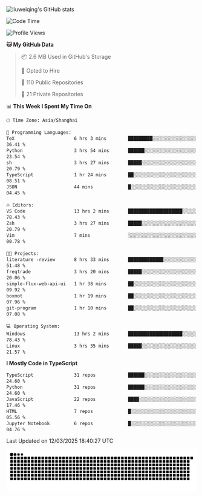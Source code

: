![liuweiqing's GitHub stats](https://github-readme-stats.vercel.app/api?username=14790897&show_icons=true&locale=cn&include_all_commits=true&count_private=true)

<!--START_SECTION:waka-->
![Code Time](http://img.shields.io/badge/Code%20Time-2%2C003%20hrs%2044%20mins-blue)

![Profile Views](http://img.shields.io/badge/Profile%20Views-23-blue)

**🐱 My GitHub Data** 

> 📦 2.6 MB Used in GitHub's Storage 
 > 
> 💼 Opted to Hire
 > 
> 📜 110 Public Repositories 
 > 
> 🔑 21 Private Repositories 
 > 
📊 **This Week I Spent My Time On** 

```text
🕑︎ Time Zone: Asia/Shanghai

💬 Programming Languages: 
TeX                      6 hrs 3 mins        █████████░░░░░░░░░░░░░░░░   36.41 % 
Python                   3 hrs 54 mins       ██████░░░░░░░░░░░░░░░░░░░   23.54 % 
sh                       3 hrs 27 mins       █████░░░░░░░░░░░░░░░░░░░░   20.79 % 
TypeScript               1 hr 24 mins        ██░░░░░░░░░░░░░░░░░░░░░░░   08.51 % 
JSON                     44 mins             █░░░░░░░░░░░░░░░░░░░░░░░░   04.45 % 

🔥 Editors: 
VS Code                  13 hrs 2 mins       ████████████████████░░░░░   78.43 % 
Zsh                      3 hrs 27 mins       █████░░░░░░░░░░░░░░░░░░░░   20.79 % 
Vim                      7 mins              ░░░░░░░░░░░░░░░░░░░░░░░░░   00.78 % 

🐱‍💻 Projects: 
literature -review       8 hrs 33 mins       █████████████░░░░░░░░░░░░   51.48 % 
freqtrade                3 hrs 20 mins       █████░░░░░░░░░░░░░░░░░░░░   20.06 % 
simple-flux-web-api-ui   1 hr 38 mins        ██░░░░░░░░░░░░░░░░░░░░░░░   09.92 % 
boxmot                   1 hr 19 mins        ██░░░░░░░░░░░░░░░░░░░░░░░   07.96 % 
git-program              1 hr 10 mins        ██░░░░░░░░░░░░░░░░░░░░░░░   07.08 % 

💻 Operating System: 
Windows                  13 hrs 2 mins       ████████████████████░░░░░   78.43 % 
Linux                    3 hrs 35 mins       █████░░░░░░░░░░░░░░░░░░░░   21.57 % 
```

**I Mostly Code in TypeScript** 

```text
TypeScript               31 repos            ██████░░░░░░░░░░░░░░░░░░░   24.60 % 
Python                   31 repos            ██████░░░░░░░░░░░░░░░░░░░   24.60 % 
JavaScript               22 repos            ████░░░░░░░░░░░░░░░░░░░░░   17.46 % 
HTML                     7 repos             █░░░░░░░░░░░░░░░░░░░░░░░░   05.56 % 
Jupyter Notebook         6 repos             █░░░░░░░░░░░░░░░░░░░░░░░░   04.76 % 
```




 Last Updated on 12/03/2025 18:40:27 UTC
<!--END_SECTION:waka-->

<picture>
  <source media="(prefers-color-scheme: dark)" srcset="https://raw.githubusercontent.com/14790897/14790897/output/github-contribution-grid-snake-dark.svg" />
  <source media="(prefers-color-scheme: light)" srcset="https://raw.githubusercontent.com/14790897/14790897/output/github-contribution-grid-snake.svg" />
  <img alt="github-snake" src="https://raw.githubusercontent.com/14790897/14790897/output/github-contribution-grid-snake.svg" />
</picture>
